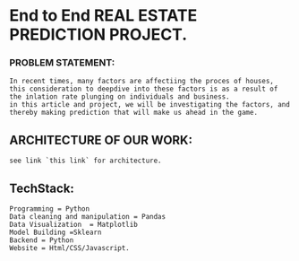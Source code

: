 # End to End REAL ESTATE PREDICTION PROJECT.

### PROBLEM STATEMENT:
    In recent times, many factors are affectiing the proces of houses, this consideration to deepdive into these factors is as a result of the inlation rate plunging on individuals and business.
    in this article and project, we will be investigating the factors, and thereby making prediction that will make us ahead in the game.
## ARCHITECTURE OF OUR WORK:
    see link `this link` for architecture.

## TechStack:
    Programming = Python
    Data cleaning and manipulation = Pandas
    Data Visualization  = Matplotlib
    Model Building =Sklearn
    Backend = Python
    Website = Html/CSS/Javascript.
